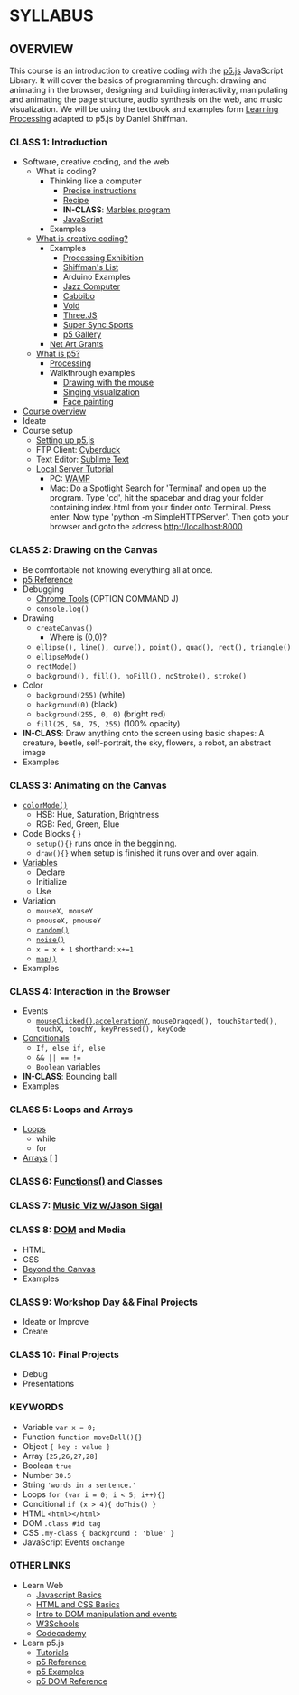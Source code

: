 # SYLLABUS

## OVERVIEW

This course is an introduction to creative coding with the [p5.js](http://p5js.org) JavaScript Library. It will cover the basics of programming through: drawing and animating in the browser, designing and building interactivity, manipulating and animating the page structure, audio synthesis on the web, and music visualization. We will be using the textbook and examples form [Learning Processing](https://github.com/shiffman/LearningProcessing-p5.js) adapted to p5.js by Daniel Shiffman.

### CLASS 1: Introduction

* Software, creative coding, and the web
	* What is coding?
		* Thinking like a computer
			* [Precise instructions](https://www.youtube.com/watch?v=xngWoocXYCo)
			* [Recipe](https://www.youtube.com/watch?v=UScm9avQM1Y)
			* **IN-CLASS**: [Marbles program](https://github.com/futuremarc/p5-camp/blob/master/week1/icm-marbles.png?raw=true)
			* [JavaScript](https://www.facebook.com/heyllowlab/videos/vb.546681475406388/865218866885979/?type=2&theater)
		* Examples
	* [What is creative coding?](http://reddit.com/r/creativecoding)
		* Examples
			* [Processing Exhibition](https://processing.org/exhibition/)
			* [Shiffman's List](https://github.com/ITPNYU/ICM-2014/wiki/Projects)
			* Arduino Examples
			* [Jazz Computer](http://jazz.computer)
			* [Cabbibo](http://cabbi.bo/)
			* [Void](http://void.hi-res.net/)
			* [Three.JS](http://threejs.org)
			* [Super Sync Sports](https://chrome.com/supersyncsports/)
			* [p5 Gallery](http://p5js.org/gallery/)
		* [Net Art Grants](http://rhizome.org/commissions/grant/internet-art-microgrants-2015/)
	* [What is p5?](http://hello.p5js.org)
		* [Processing](http://processing.org)
		* Walkthrough examples
			* [Drawing with the mouse](https://github.com/futuremarc/p5-creative-coding-course/tree/master/week1/drawing-with-the-mouse)
			* [Singing visualization](https://github.com/futuremarc/p5-creative-coding-course/tree/master/week1/singing-viz)
			* [Face painting](https://github.com/futuremarc/p5-creative-coding-course/tree/master/week1/face-paint)
* [Course overview](https://github.com/futuremarc/p5-creative-coding-course/blob/master/SYLLABUS.md#overview)
* Ideate
* Course setup
	* [Setting up p5.js](http://p5js.org/get-started/)
	* FTP Client: [Cyberduck](https://cyberduck.io/?l=en)
	* Text Editor: [Sublime Text](http://www.sublimetext.com/)
	* [Local Server Tutorial](https://github.com/processing/p5.js/wiki/Local-server)
		* PC: [WAMP](http://www.wampserver.com/en/)
		* Mac: Do a Spotlight Search for 'Terminal' and open up the program. Type 'cd', hit the spacebar and drag your folder containing index.html from your finder onto Terminal. Press enter. Now type 'python -m SimpleHTTPServer'. Then goto your browser and goto the address [http://localhost:8000](http://localhost:8000)

### CLASS 2: Drawing on the Canvas

* Be comfortable not knowing everything all at once.
* [p5 Reference](http://p5js.org/reference/)
* Debugging
	* [Chrome Tools](https://developer.chrome.com/devtools/docs/console) (OPTION COMMAND J)
	* `console.log()`
* Drawing 
	* `createCanvas()`
		* Where is (0,0)?
	* `ellipse(), line(), curve(), point(), quad(), rect(), triangle()`
	* `ellipseMode()`
	* `rectMode()`
	* `background(), fill(), noFill(), noStroke(), stroke()`
* Color
	* `background(255)` (white) 
	* `background(0)` (black)
	* `background(255, 0, 0)` (bright red)
	* `fill(25, 50, 75, 255)` (100% opacity)
* **IN-CLASS**: Draw anything onto the screen using basic shapes: A creature, beetle, self-portrait, the sky, flowers, a robot, an abstract image
* Examples

### CLASS 3: Animating on the Canvas

* [`colorMode()`](http://p5js.org/reference/#/p5/colorMode)
	* HSB: Hue, Saturation, Brightness
	* RGB: Red, Green, Blue
* Code Blocks { }
	* `setup(){}` runs once in the beggining.
	* `draw(){}` when setup is finished it runs over and over again.
* [Variables](http://www.w3schools.com/js/js_variables.asp)
	* Declare
	* Initialize
	* Use
* Variation
	* `mouseX, mouseY`
	* `pmouseX, pmouseY`
	* [`random()`](http://p5js.org/reference/#/p5/random)
	* [`noise()`](http://p5js.org/reference/#/p5/noise)
	* `x = x + 1` shorthand: `x+=1`
	* [`map()`](http://p5js.org/reference/#/p5/map)
* Examples

### CLASS 4: Interaction in the Browser

* Events
	* [`mouseClicked()`](http://p5js.org/reference/#/p5/mouseClicked),[`accelerationY`](http://p5js.org/reference/#/p5/accelerationY), `mouseDragged(), touchStarted(), touchX, touchY, keyPressed(), keyCode`
* [Conditionals](https://github.com/shiffman/LearningProcessing-p5.js/tree/master/chp05_conditionals)
	* `If, else if, else`
	* `&& || == != `
	* `Boolean` variables
* **IN-CLASS**: Bouncing ball
* Examples

### CLASS 5: Loops and Arrays

* [Loops](https://github.com/shiffman/LearningProcessing-p5.js/tree/master/chp06_loops)
	* while
	* for
* [Arrays](https://github.com/shiffman/LearningProcessing-p5.js/tree/master/chp09_arrays) [ ]

### CLASS 6: [Functions()](https://github.com/shiffman/LearningProcessing-p5.js/tree/master/chp07_functions) and Classes

### CLASS 7: [Music Viz w/Jason Sigal](https://github.com/therewasaguy/p5-music-viz)

### CLASS 8: [DOM](http://p5js.org/reference/#/libraries/p5.dom) and Media

* HTML
* CSS
* [Beyond the Canvas](https://github.com/processing/p5.js/wiki/Beyond-the-canvas)
* Examples

### CLASS 9: Workshop Day && Final Projects

* Ideate or Improve
* Create

### CLASS 10: Final Projects

* Debug
* Presentations

### KEYWORDS

* Variable `var x = 0;`
* Function `function moveBall(){}`
* Object `{ key : value }`
* Array `[25,26,27,28]`
* Boolean `true`
* Number `30.5`
* String `'words in a sentence.'`
* Loops `for (var i = 0; i < 5; i++){}`
* Conditional `if (x > 4){ doThis() }`
* HTML `<html></html>`
* DOM `.class #id tag`
* CSS `.my-class { background : 'blue' }`
* JavaScript Events `onchange`


### OTHER LINKS

* Learn Web
	* [Javascript Basics](https://github.com/processing/p5.js/wiki/JavaScript-basics)
	* [HTML and CSS Basics](https://github.com/processing/p5.js/wiki/Intro-to-HTML-and-CSS)
	* [Intro to DOM manipulation and events](https://github.com/processing/p5.js/wiki/Intro-to-DOM-manipulation-and-events)
	* [W3Schools](http://www.w3schools.com/)
	* [Codecademy](http://www.codecademy.com/learn)
* Learn p5.js
	* [Tutorials](http://p5js.org/tutorials/)
	* [p5 Reference](http://p5js.org/reference/)
	* [p5 Examples](http://p5js.org/examples/)
	* [p5 DOM Reference](http://p5js.org/reference/#/libraries/p5.dom)
